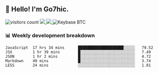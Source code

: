 ## 👋 Hello! I'm Go7hic.

 ![visitors count](https://visitors-by-url-pls-dont-use-this-in-your-repo.vercel.app/Go7hic-github-readme)
 <a href="https://twitter.com/Go7hic">
    <img src="https://img.shields.io/badge/-@Go7hic-1ca0f1?style=flat-square&labelColor=1ca0f1&logo=twitter&logoColor=white&link=https://twitter.com/Go7hic">
   <a/>
   <a href="mailto:gtfx0209@gmail.com">
    <img src="https://img.shields.io/badge/-gtfx0209@gmail.com-c14438?style=flat-square&logo=Gmail&logoColor=white&link=mailto:gtfx0209@gmail.com">
   <a/>
    ![Keybase BTC](https://img.shields.io/keybase/btc/Go7hic)
 <!--
🔭 I’m currently working
🌱 I’m currently learning
💬 Ask me about 
📫 How to reach me: 
⚡ Fun fact: 
-->
 <!--
![My Github Stats](https://github-readme-stats.vercel.app/api?username=Go7hic&show_icons=true&count_private=true)

-->

### 📊 Weekly development breakdown
<!--START_SECTION:waka-->
```text
JavaScript  17 hrs 34 mins      ████████████████████░░░░░   79.52 
JSX         1 hr 39 mins        █░░░░░░░░░░░░░░░░░░░░░░░░   7.49 
JSON        1 hr 2 mins         █░░░░░░░░░░░░░░░░░░░░░░░░   4.72 
Markdown    49 mins             █░░░░░░░░░░░░░░░░░░░░░░░░   3.74 
LESS        24 mins             ░░░░░░░░░░░░░░░░░░░░░░░░░   1.81
```
<!--END_SECTION:waka-->

